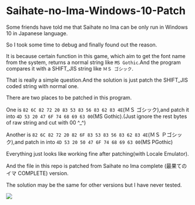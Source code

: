 # Saihate-no-Ima-Windows-10-Patch

Some friends have told me that Saihate no Ima can be only run in Windows 10 in Japanese language.

So I took some time to debug and finally found out the reason.

It is because certain function in this game, which aim to get the font name from the system, returns a normal string like `MS Gothic`.And the program compares it with a SHIFT_JIS string like `ＭＳ ゴシック`.

That is really a simple question.And the solution is just patch the SHIFT_JIS coded string with normal one.

There are two places to be patched in this program.

One is `82 6C 82 72 20 83 53 83 56 83 62 83 4E`(ＭＳ ゴシック),and patch it into `4D 53 20 47 6F 74 68 69 63 00`(MS Gothic).(Just ignore the rest bytes of raw string and cut with 00 ^_^)

Another is `82 6C 82 72 20 82 6F 83 53 83 56 83 62 83 4E`(ＭＳ Ｐゴシック),and patch in into `4D 53 20 50 47 6F 74 68 69 63 00`(MS PGothic)

Everything just looks like working fine after patching(with Locale Emulator).

And the file in this repo is patched from Saihate no Ima complete (最果てのイマ COMPLETE) version.

The solution may be the same for other versions but I have never tested.

![](https://i.loli.net/2018/09/17/5b9e7f342b4dd.png)
